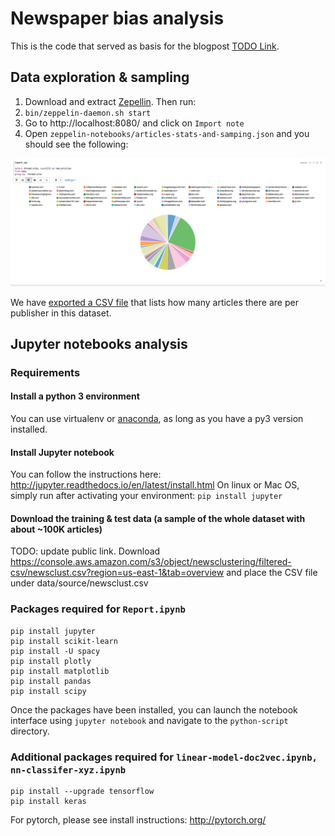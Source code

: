 # Newspaper bias analysis

This is the code that served as basis for the blogpost [TODO Link](https://example.com).

## Data exploration & sampling

1. Download and extract [Zepellin](https://zeppelin.apache.org/docs/0.7.2/install/install.html). Then run:
2. `bin/zeppelin-daemon.sh start`
3. Go to http://localhost:8080/ and click on `Import note`
4. Open `zeppelin-notebooks/articles-stats-and-samping.json` and you should see the following:

![Zeppeling Notebook](images/zeppelin-notebook.png "Zeppelin Notebook")

We have [exported a CSV file](zeppelin-notebooks/articles-per-publisher.csv) that lists how many articles there are per publisher in this dataset.

## Jupyter notebooks analysis

### Requirements

#### Install a python 3 environment

You can use virtualenv or [anaconda](https://conda.io/docs/py2or3.html), as long as you have a py3 version installed.

#### Install Jupyter notebook

You can follow the instructions here: http://jupyter.readthedocs.io/en/latest/install.html
On linux or Mac OS, simply run after activating your environment: `pip install jupyter`

#### Download the training & test data (a sample of the whole dataset with about ~100K articles)

TODO: update public link.
Download https://console.aws.amazon.com/s3/object/newsclustering/filtered-csv/newsclust.csv?region=us-east-1&tab=overview and place the CSV file under data/source/newsclust.csv

### Packages required for `Report.ipynb`

```shell
pip install jupyter
pip install scikit-learn
pip install -U spacy
pip install plotly
pip install matplotlib
pip install pandas
pip install scipy
```

Once the packages have been installed, you can launch the notebook interface using `jupyter notebook` and navigate to the `python-script` directory.

### Additional packages required for `linear-model-doc2vec.ipynb, nn-classifer-xyz.ipynb`

```shell
pip install --upgrade tensorflow
pip install keras
```

For pytorch, please see install instructions: http://pytorch.org/